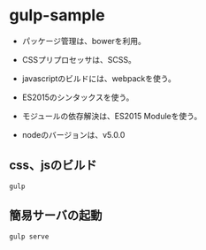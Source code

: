 # gulp-sample


+ パッケージ管理は、bowerを利用。
+ CSSプリプロセッサは、SCSS。
+ javascriptのビルドには、webpackを使う。
+ ES2015のシンタックスを使う。
+ モジュールの依存解決は、ES2015 Moduleを使う。

+ nodeのバージョンは、v5.0.0

## css、jsのビルド

```
gulp
```

## 簡易サーバの起動

```
gulp serve
```
